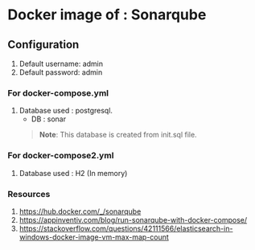 # Docker image of : Sonarqube 

## Configuration
1. Default username: admin
2. Default password: admin

### For docker-compose.yml
1. Database used : postgresql.
    * DB : sonar
    > **Note**: This database is created from init.sql file. 

### For docker-compose2.yml
1. Database used : H2 (In memory) 

### Resources
1. https://hub.docker.com/_/sonarqube
2. https://appinventiv.com/blog/run-sonarqube-with-docker-compose/
3. https://stackoverflow.com/questions/42111566/elasticsearch-in-windows-docker-image-vm-max-map-count